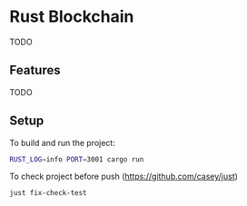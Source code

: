 # Rust Blockchain

TODO

## Features

TODO

## Setup

To build and run the project:

```bash
RUST_LOG=info PORT=3001 cargo run
```

To check project before push (https://github.com/casey/just)
```bash
just fix-check-test
``` 